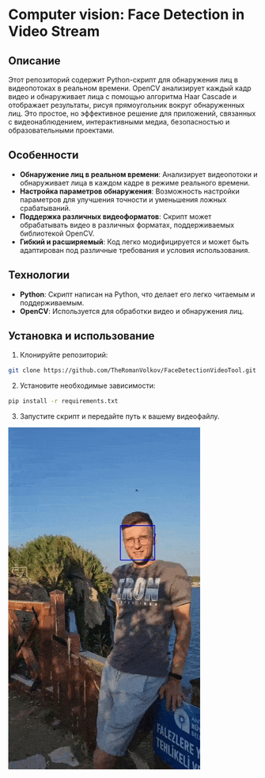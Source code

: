 # Computer vision: Face Detection in Video Stream

## Описание
Этот репозиторий содержит Python-скрипт для обнаружения лиц в видеопотоках в реальном времени. OpenCV анализирует каждый кадр видео и обнаруживает лица с помощью алгоритма Haar Cascade и отображает результаты, рисуя прямоугольник вокруг обнаруженных лиц.
Это простое, но эффективное решение для приложений, связанных с видеонаблюдением, интерактивными медиа, безопасностью и образовательными проектами.

## Особенности
- **Обнаружение лиц в реальном времени**: Анализирует видеопотоки и обнаруживает лица в каждом кадре в режиме реального времени.
- **Настройка параметров обнаружения**: Возможность настройки параметров для улучшения точности и уменьшения ложных срабатываний.
- **Поддержка различных видеоформатов**: Скрипт может обрабатывать видео в различных форматах, поддерживаемых библиотекой OpenCV.
- **Гибкий и расширяемый**: Код легко модифицируется и может быть адаптирован под различные требования и условия использования.

## Технологии
- **Python**: Скрипт написан на Python, что делает его легко читаемым и поддерживаемым.
- **OpenCV**: Используется для обработки видео и обнаружения лиц.

## Установка и использование
1. Клонируйте репозиторий:
```bash
git clone https://github.com/TheRomanVolkov/FaceDetectionVideoTool.git
```

2. Установите необходимые зависимости: 
```bash
pip install -r requirements.txt
```


3. Запустите скрипт и передайте путь к вашему видеофайлу.

![example](example/output.gif)
